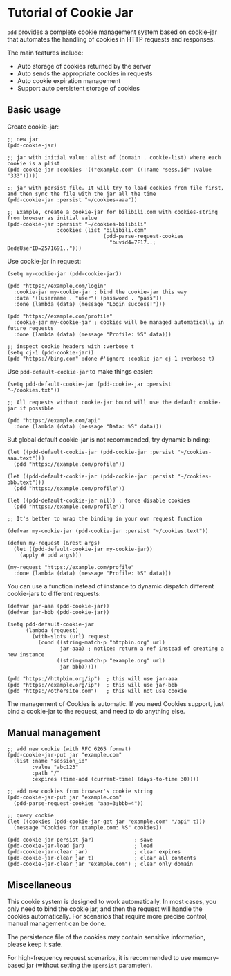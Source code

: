 # Tutorial of Cookie Jar

`pdd` provides a complete cookie management system based on cookie-jar that automates the handling of cookies in HTTP requests and responses.

The main features include:
- Auto storage of cookies returned by the server
- Auto sends the appropriate cookies in requests
- Auto cookie expiration management
- Support auto persistent storage of cookies

## Basic usage

Create cookie-jar:

```emacs-lisp
;; new jar
(pdd-cookie-jar)

;; jar with initial value: alist of (domain . cookie-list) where each cookie is a plist
(pdd-cookie-jar :cookies '(("example.com" ((:name "sess.id" :value "333")))))

;; jar with persist file. It will try to load cookies from file first, and then sync the file with the jar all the time
(pdd-cookie-jar :persist "~/cookies-aaa"))

;; Example, create a cookie-jar for bilibili.com with cookies-string from browser as initial value
(pdd-cookie-jar :persist "~/cookies-bilibili"
                :cookies (list "bilibili.com"
                               (pdd-parse-request-cookies
                                 "buvid4=7F17..; DedeUserID=2571691..")))
```

Use cookie-jar in request:

```emacs-lisp
(setq my-cookie-jar (pdd-cookie-jar))

(pdd "https://example.com/login"
  :cookie-jar my-cookie-jar ; bind the cookie-jar this way
  :data '((username . "user") (password . "pass"))
  :done (lambda (data) (message "Login success!")))

(pdd "https://example.com/profile"
  :cookie-jar my-cookie-jar ; cookies will be managed automatically in future requests
  :done (lambda (data) (message "Profile: %S" data)))

;; inspect cookie headers with :verbose t
(setq cj-1 (pdd-cookie-jar))
(pdd "https://bing.com" :done #'ignore :cookie-jar cj-1 :verbose t)
```

Use `pdd-default-cookie-jar` to make things easier:

```emacs-lisp
(setq pdd-default-cookie-jar (pdd-cookie-jar :persist "~/cookies.txt"))

;; All requests without cookie-jar bound will use the default cookie-jar if possible

(pdd "https://example.com/api"
  :done (lambda (data) (message "Data: %S" data)))
```

But global default cookie-jar is not recommended, try dynamic binding:

```emacs-lisp
(let ((pdd-default-cookie-jar (pdd-cookie-jar :persist "~/cookies-aaa.text")))
  (pdd "https://example.com/profile"))

(let ((pdd-default-cookie-jar (pdd-cookie-jar :persist "~/cookies-bbb.text")))
  (pdd "https://example.com/profile"))

(let ((pdd-default-cookie-jar nil)) ; force disable cookies
  (pdd "https://example.com/profile"))

;; It's better to wrap the binding in your own request function

(defvar my-cookie-jar (pdd-cookie-jar :persist "~/cookies.text"))

(defun my-request (&rest args)
  (let ((pdd-default-cookie-jar my-cookie-jar))
    (apply #'pdd args)))

(my-request "https://example.com/profile"
  :done (lambda (data) (message "Profile: %S" data)))
```

You can use a function instead of instance to dynamic dispatch different cookie-jars to different requests:

```emacs-lisp
(defvar jar-aaa (pdd-cookie-jar))
(defvar jar-bbb (pdd-cookie-jar))

(setq pdd-default-cookie-jar
      (lambda (request)
        (with-slots (url) request
          (cond ((string-match-p "httpbin.org" url)
                 jar-aaa) ; notice: return a ref instead of creating a new instance
                ((string-match-p "example.org" url)
                 jar-bbb)))))

(pdd "https://httpbin.org/ip")  ; this will use jar-aaa
(pdd "https://example.org/ip")  ; this will use jar-bbb
(pdd "https://othersite.com")   ; this will not use cookie
```

The management of Cookies is automatic. If you need Cookies support, just bind a cookie-jar to the request, and need to do anything else.

## Manual management

```emacs-lisp
;; add new cookie (with RFC 6265 format)
(pdd-cookie-jar-put jar "example.com"
  (list :name "session_id"
        :value "abc123"
        :path "/"
        :expires (time-add (current-time) (days-to-time 30))))

;; add new cookies from browser's cookie string
(pdd-cookie-jar-put jar "example.com"
  (pdd-parse-request-cookies "aaa=3;bbb=4"))

;; query cookie
(let ((cookies (pdd-cookie-jar-get jar "example.com" "/api" t)))
  (message "Cookies for example.com: %S" cookies))

(pdd-cookie-jar-persist jar)             ; save
(pdd-cookie-jar-load jar)                ; load
(pdd-cookie-jar-clear jar)               ; clear expires
(pdd-cookie-jar-clear jar t)             ; clear all contents
(pdd-cookie-jar-clear jar "example.com") ; clear only domain
```

## Miscellaneous

This cookie system is designed to work automatically. In most cases, you only need to bind the cookie jar, and then the request will handle the cookies automatically. For scenarios that require more precise control, manual management can be done.

The persistence file of the cookies may contain sensitive information, please keep it safe.

For high-frequency request scenarios, it is recommended to use memory-based jar (without setting the `:persist` parameter).
